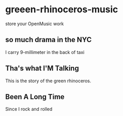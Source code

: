 # greeen-rhinoceros-music
store your OpenMusic work

## so much drama in the NYC

I carry 9-millimeter in the back of taxi

## Tha's what I'M Talking
This is the story of the green rhinoceros.

## Been A Long Time
Since I rock and rolled
